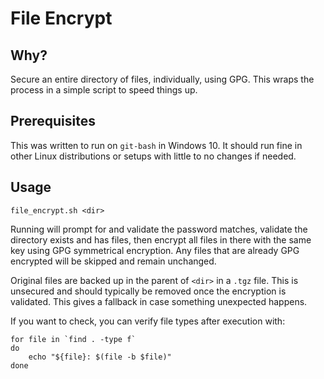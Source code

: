 # File Encrypt

## Why?

Secure an entire directory of files, individually, using GPG. This wraps the process in a simple script to speed things up.

## Prerequisites

This was written to run on `git-bash` in Windows 10. It should run fine in other Linux distributions or setups with little to no changes if needed.

## Usage

`file_encrypt.sh <dir>`

Running will prompt for and validate the password matches, validate the directory exists and has files, then encrypt all files in there with the same key using GPG symmetrical encryption. Any files that are already GPG encrypted will be skipped and remain unchanged.

Original files are backed up in the parent of `<dir>` in a `.tgz` file. This is unsecured and should typically be removed once the encryption is validated. This gives a fallback in case something unexpected happens.

If you want to check, you can verify file types after execution with:

```
for file in `find . -type f`
do
    echo "${file}: $(file -b $file)"
done
```